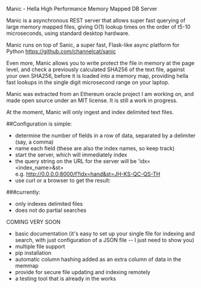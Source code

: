 
Manic - Hella High Performance Memory Mapped DB Server

Manic is a asynchronous REST server that allows super fast querying of large memory mapped files, giving O(1) lookup times on the order of t5-10 microseconds, using standard desktop hardware.

Manic runs on top of Sanic, a super fast, Flask-like async platform for Python https://github.com/channelcat/sanic

Even more, Manic allows you to write protect the file in memory at the page level, and check a previously calculated SHA256 of the text file, against your own SHA256, before it is loaded into a memory map, providing hella fast lookups in the single digit microsecond range on your laptop.

Manic was extracted from an Ethereum oracle project I am working on, and made open source under an MIT license.  It is still a work in progress.

At the moment, Manic will only ingest and index delimited text files.

##Configuration is simple:

+ determine the number of fields in a row of data, separated by a delimiter (say, a comma)
+ name each field (these are also the index names, so keep track)
+ start the server, which will immediately index
+ the query string on the URL for the server will be 'idx=<index_name>&st=<search term>
  e.g. http://0.0.0.0:8000/f?idx=hand&st=JH-KS-QC-QS-TH
+ use curl or a browser to get the result:
  
  
###currently:
+ only indexes delimited files
+ does not do partial searches


COMING VERY SOON

+ basic documentation (it's easy to set up your single file for indexing and search, with just configuration of a JSON file -- I just need to show you)
+ multiple file support
+ pip installation
+ automatic column hashing added as an extra column of data in the memmap
+ provide for secure file updating and indexing remotely
+ a testing tool that is already in the works


